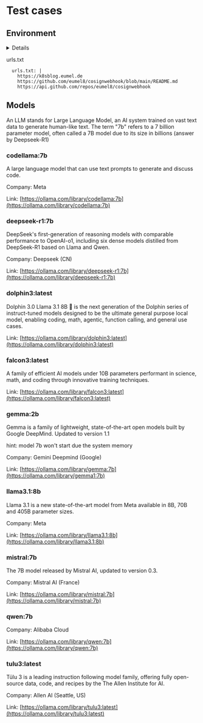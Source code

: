 # Test cases

## Environment

<details>

Operating System

```
# cat /etc/os-release
PRETTY_NAME="Ubuntu 22.04.5 LTS"
NAME="Ubuntu"
VERSION_ID="22.04"
VERSION="22.04.5 LTS (Jammy Jellyfish)"
VERSION_CODENAME=jammy
ID=ubuntu
ID_LIKE=debian
HOME_URL="https://www.ubuntu.com/"
SUPPORT_URL="https://help.ubuntu.com/"
BUG_REPORT_URL="https://bugs.launchpad.net/ubuntu/"
PRIVACY_POLICY_URL="https://www.ubuntu.com/legal/terms-and-policies/privacy-policy"
UBUNTU_CODENAME=jammy
```

Kernel
```
# uname -a
Linux kubeadm-test-kubeadm 5.15.0-131-generic #141-Ubuntu SMP Fri Jan 10 21:18:28 UTC 2025 x86_64 x86_64 x86_64 GNU/Linux
```

Memory

```
$ lsmem
RANGE                                 SIZE  STATE REMOVABLE  BLOCK
0x0000000000000000-0x00000000bfffffff   3G online       yes   0-23
0x0000000100000000-0x000000043fffffff  13G online       yes 32-135

Memory block size:       128M
Total online memory:      16G
Total offline memory:      0B
```


CPU

```
Architecture:             x86_64
  CPU op-mode(s):         32-bit, 64-bit
  Address sizes:          42 bits physical, 48 bits virtual
  Byte Order:             Little Endian
CPU(s):                   4
  On-line CPU(s) list:    0-3
Vendor ID:                GenuineIntel
  Model name:             Intel(R) Xeon(R) Gold 6151 CPU @ 3.00GHz
    CPU family:           6
    Model:                85
    Thread(s) per core:   2
    Core(s) per socket:   2
    Socket(s):            1
    Stepping:             4
    BogoMIPS:             6000.00
    Flags:                fpu vme de pse tsc msr pae mce cx8 apic sep mtrr pge mca cmov pat pse36 clflush mmx fxsr sse sse2 ss
                           ht syscall nx pdpe1gb rdtscp lm constant_tsc rep_good nopl xtopology nonstop_tsc cpuid tsc_known_fr
                          eq pni pclmulqdq ssse3 fma cx16 pcid sse4_1 sse4_2 x2apic movbe popcnt tsc_deadline_timer aes xsave
                          avx f16c rdrand hypervisor lahf_lm abm 3dnowprefetch invpcid_single pti ssbd ibrs ibpb stibp fsgsbas
                          e tsc_adjust bmi1 hle avx2 smep bmi2 erms invpcid rtm mpx avx512f avx512dq rdseed adx smap clflushop
                          t clwb avx512cd avx512bw avx512vl xsaveopt xsavec xgetbv1 arat md_clear flush_l1d arch_capabilities
Virtualization features:
  Hypervisor vendor:      KVM
  Virtualization type:    full
Caches (sum of all):
  L1d:                    64 KiB (2 instances)
  L1i:                    64 KiB (2 instances)
  L2:                     2 MiB (2 instances)
  L3:                     24.8 MiB (1 instance)
NUMA:
  NUMA node(s):           1
  NUMA node0 CPU(s):      0-3
Vulnerabilities:
  Gather data sampling:   Unknown: Dependent on hypervisor status
  Itlb multihit:          KVM: Mitigation: VMX unsupported
  L1tf:                   Mitigation; PTE Inversion
  Mds:                    Mitigation; Clear CPU buffers; SMT Host state unknown
  Meltdown:               Mitigation; PTI
  Mmio stale data:        Mitigation; Clear CPU buffers; SMT Host state unknown
  Reg file data sampling: Not affected
  Retbleed:               Mitigation; IBRS
  Spec rstack overflow:   Not affected
  Spec store bypass:      Mitigation; Speculative Store Bypass disabled via prctl and seccomp
  Spectre v1:             Mitigation; usercopy/swapgs barriers and __user pointer sanitization
  Spectre v2:             Mitigation; IBRS; IBPB conditional; STIBP conditional; RSB filling; PBRSB-eIBRS Not affected; BHI SW
                           loop, KVM SW loop
  Srbds:                  Not affected
  Tsx async abort:        Mitigation; Clear CPU buffers; SMT Host state unknow
```

memory stat

```
# free -h
               total        used        free      shared  buff/cache   available
Mem:            15Gi       1.8Gi        11Gi       1.8Gi       2.8Gi        11Gi
```
</details>


urls.txt
```
  urls.txt: |
    https://k8sblog.eumel.de
    https://github.com/eumel8/cosignwebhook/blob/main/README.md
    https://api.github.com/repos/eumel8/cosignwebhook
```

## Models

An LLM stands for Large Language Model, an AI system trained on vast text data to generate human-like text. The term "7b" refers to a 7 billion parameter model, often called a 7B model due to its size in billions (answer by Deepseek-R1)

### codellama:7b

A large language model that can use text prompts to generate and discuss code.

Company: Meta

Link: [https://ollama.com/library/codellama:7b](https://ollama.com/library/codellama:7b)

### deepseek-r1:7b

DeepSeek's first-generation of reasoning models with comparable performance to OpenAI-o1, including six dense models distilled from DeepSeek-R1 based on Llama and Qwen.

Company: Deepseek (CN)

Link: [https://ollama.com/library/deepseek-r1:7b](https://ollama.com/library/deepseek-r1:7b)

### dolphin3:latest

Dolphin 3.0 Llama 3.1 8B 🐬 is the next generation of the Dolphin series of instruct-tuned models designed to be the ultimate general purpose local model, enabling coding, math, agentic, function calling, and general use cases.

Link: [https://ollama.com/library/dolphin3:latest](https://ollama.com/library/dolphin3:latest)

### falcon3:latest

A family of efficient AI models under 10B parameters performant in science, math, and coding through innovative training techniques.

Link: [https://ollama.com/library/falcon3:latest](https://ollama.com/library/falcon3:latest)

### gemma:2b

Gemma is a family of lightweight, state-of-the-art open models built by Google DeepMind. Updated to version 1.1

hint: model 7b won't start due the system memory

Company: Gemini Deepmind (Google)

Link: [https://ollama.com/library/gemma:7b](https://ollama.com/library/gemma1:7b)


### llama3.1:8b

Llama 3.1 is a new state-of-the-art model from Meta available in 8B, 70B and 405B parameter sizes.

Company: Meta

Link: [https://ollama.com/library/llama3.1:8b](https://ollama.com/library/llama3.1:8b)

### mistral:7b

The 7B model released by Mistral AI, updated to version 0.3.

Company: Mistral AI (France)

Link: [https://ollama.com/library/mistral:7b](https://ollama.com/library/mistral:7b)

### qwen:7b

Company: Alibaba Cloud

Link: [https://ollama.com/library/qwen:7b](https://ollama.com/library/qwen:7b)

### tulu3:latest

Tülu 3 is a leading instruction following model family, offering fully open-source data, code, and recipes by the The Allen Institute for AI.

Company: Allen AI (Seattle, US)

Link: [https://ollama.com/library/tulu3:latest](https://ollama.com/library/tulu3:latest)
